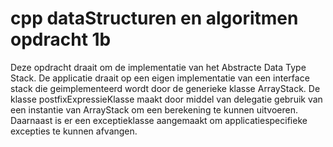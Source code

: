 # cpp dataStructuren en algoritmen opdracht 1b

Deze opdracht draait om de implementatie van het Abstracte Data Type Stack. De applicatie draait op een eigen implementatie 
van een interface stack die geimplementeerd wordt door de generieke klasse ArrayStack. De klasse postfixExpressieKlasse maakt door middel
van delegatie gebruik van een instantie van ArrayStack om een berekening te kunnen uitvoeren. Daarnaast is er een exceptieklasse 
aangemaakt om applicatiespecifieke excepties te kunnen afvangen.
